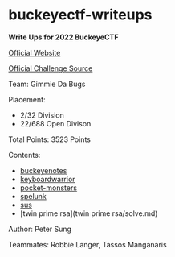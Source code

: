 # buckeyectf-writeups
**Write Ups for 2022 BuckeyeCTF**

[Official Website](https://pwnoh.io/)

[Official Challenge Source](https://github.com/cscosu/buckeyectf-2022-public)

Team: Gimmie Da Bugs

Placement: 
 - 2/32 Division
 - 22/688 Open Divison

Total Points: 3523 Points

Contents:
 - [buckeyenotes](buckeyenotes/solve.md)
 - [keyboardwarrior](sus/solve.md)
 - [pocket-monsters](pocketmonsters/solve.md)
 - [spelunk](spelunk/solve.md)
 - [sus](sus/solve.md)
 - [twin prime rsa](twin prime rsa/solve.md)

Author: Peter Sung

Teammates: Robbie Langer, Tassos Manganaris
